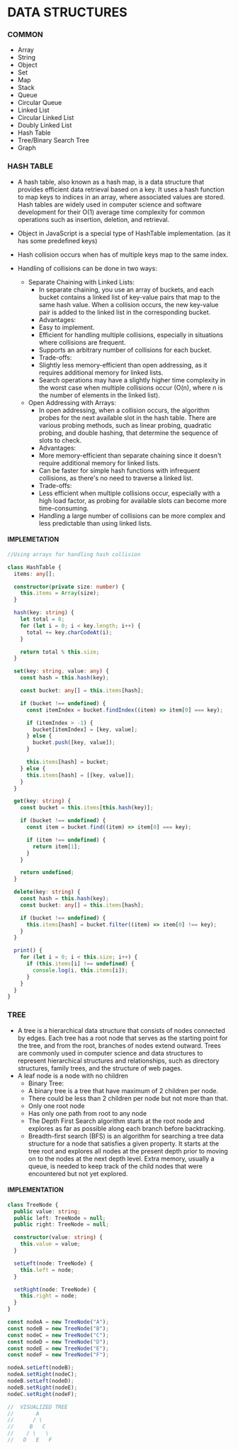 # DATA STRUCTURES

### COMMON

- Array
- String
- Object
- Set
- Map
- Stack
- Queue
- Circular Queue
- Linked List
- Circular Linked List
- Doubly Linked List
- Hash Table
- Tree/Binary Search Tree
- Graph

### HASH TABLE

- A hash table, also known as a hash map, is a data structure that provides efficient data retrieval based on a key. It uses a hash function to map keys to indices in an array, where associated values are stored. Hash tables are widely used in computer science and software development for their O(1) average time complexity for common operations such as insertion, deletion, and retrieval.
- Object in JavaScript is a special type of HashTable implementation. (as it has some predefined keys)
- Hash collision occurs when has of multiple keys map to the same index.
- Handling of collisions can be done in two ways:

  - Separate Chaining with Linked Lists:
    - In separate chaining, you use an array of buckets, and each bucket contains a linked list of key-value pairs that map to the same hash value. When a collision occurs, the new key-value pair is added to the linked list in the corresponding bucket.
    - Advantages:
    - Easy to implement.
    - Efficient for handling multiple collisions, especially in situations where collisions are frequent.
    - Supports an arbitrary number of collisions for each bucket.
    - Trade-offs:
    - Slightly less memory-efficient than open addressing, as it requires additional memory for linked lists.
    - Search operations may have a slightly higher time complexity in the worst case when multiple collisions occur (O(n), where n is the number of elements in the linked list).
  - Open Addressing with Arrays:
    - In open addressing, when a collision occurs, the algorithm probes for the next available slot in the hash table. There are various probing methods, such as linear probing, quadratic probing, and double hashing, that determine the sequence of slots to check.
    - Advantages:
    - More memory-efficient than separate chaining since it doesn't require additional memory for linked lists.
    - Can be faster for simple hash functions with infrequent collisions, as there's no need to traverse a linked list.
    - Trade-offs:
    - Less efficient when multiple collisions occur, especially with a high load factor, as probing for available slots can become more time-consuming.
    - Handling a large number of collisions can be more complex and less predictable than using linked lists.

#### IMPLEMETATION

```typescript
//Using arrays for handling hash collision

class HashTable {
  items: any[];

  constructor(private size: number) {
    this.items = Array(size);
  }

  hash(key: string) {
    let total = 0;
    for (let i = 0; i < key.length; i++) {
      total += key.charCodeAt(i);
    }

    return total % this.size;
  }

  set(key: string, value: any) {
    const hash = this.hash(key);

    const bucket: any[] = this.items[hash];

    if (bucket !== undefined) {
      const itemIndex = bucket.findIndex((item) => item[0] === key);

      if (itemIndex > -1) {
        bucket[itemIndex] = [key, value];
      } else {
        bucket.push([key, value]);
      }

      this.items[hash] = bucket;
    } else {
      this.items[hash] = [[key, value]];
    }
  }

  get(key: string) {
    const bucket = this.items[this.hash(key)];

    if (bucket !== undefined) {
      const item = bucket.find((item) => item[0] === key);

      if (item !== undefined) {
        return item[1];
      }
    }

    return undefined;
  }

  delete(key: string) {
    const hash = this.hash(key);
    const bucket: any[] = this.items[hash];

    if (bucket !== undefined) {
      this.items[hash] = bucket.filter((item) => item[0] !== key);
    }
  }

  print() {
    for (let i = 0; i < this.size; i++) {
      if (this.items[i] !== undefined) {
        console.log(i, this.items[i]);
      }
    }
  }
}
```

### TREE

- A tree is a hierarchical data structure that consists of nodes connected by edges. Each tree has a root node that serves as the starting point for the tree, and from the root, branches of nodes extend outward. Trees are commonly used in computer science and data structures to represent hierarchical structures and relationships, such as directory structures, family trees, and the structure of web pages.
- A leaf node is a node with no children
  - Binary Tree:
  - A binary tree is a tree that have maximum of 2 children per node.
  - There could be less than 2 children per node but not more than that.
  - Only one root node
  - Has only one path from root to any node
  - The Depth First Search algorithm starts at the root node and explores as far as possible along each branch before backtracking.
  - Breadth-first search (BFS) is an algorithm for searching a tree data structure for a node that satisfies a given property. It starts at the tree root and explores all nodes at the present depth prior to moving on to the nodes at the next depth level. Extra memory, usually a queue, is needed to keep track of the child nodes that were encountered but not yet explored.

#### IMPLEMENTATION

```typescript
class TreeNode {
  public value: string;
  public left: TreeNode = null;
  public right: TreeNode = null;

  constructor(value: string) {
    this.value = value;
  }

  setLeft(node: TreeNode) {
    this.left = node;
  }

  setRight(node: TreeNode) {
    this.right = node;
  }
}

const nodeA = new TreeNode("A");
const nodeB = new TreeNode("B");
const nodeC = new TreeNode("C");
const nodeD = new TreeNode("D");
const nodeE = new TreeNode("E");
const nodeF = new TreeNode("F");

nodeA.setLeft(nodeB);
nodeA.setRight(nodeC);
nodeB.setLeft(nodeD);
nodeB.setRight(nodeE);
nodeC.setRight(nodeF);

//  VISUALIZED TREE
//       A
//      / \
//     B   C
//    / \   \
//   D   E   F
```
